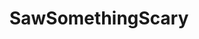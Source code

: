 ---
title: SawSomethingScary
crosslinks:
- horror
- movies
- Scarymovies
- horrorlit
- SquaredCircle
---